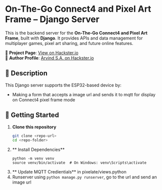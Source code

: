 # On-The-Go Connect4 and Pixel Art Frame – Django Server

This is the backend server for the **On-The-Go Connect4 and Pixel Art Frame**, built with **Django**. It provides APIs and data management for multiplayer games, pixel art sharing, and future online features.

🔗 **Project Page**: [View on Hackster.io](https://www.hackster.io/arvindsa/on-the-go-connect4-and-pixel-art-frame-48584d)  
👤 **Author Profile**: [Arvind S.A. on Hackster.io](https://www.hackster.io/arvindsa/)

## 📝 Description

This Django server supports the ESP32-based device by:

- Making a form that accepts a image url and sends it to mqtt for display on Connect4 pixel frame mode


## 🚀 Getting Started

1. **Clone this repository**
	```bash
	git clone <repo-url>
	cd <repo-folder>
	```
2. ** Install Dependencies**
	```
	python -m venv venv
	source venv/bin/activate  # On Windows: venv\Scripts\activate
	```
3. ** Update MQTT Credientials** in pixelate/views.python
4. Runserver using `python manage.py runserver`, go to the url and send an image url
